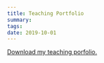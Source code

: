 ```yaml
---
title: Teaching Portfolio
summary: 
tags:
date: 2019-10-01
---
```


<a href="teaching_portfolio.pdf" download="Teaching_Portfolio_Brenden_Eum">Download my teaching porfolio.</a>